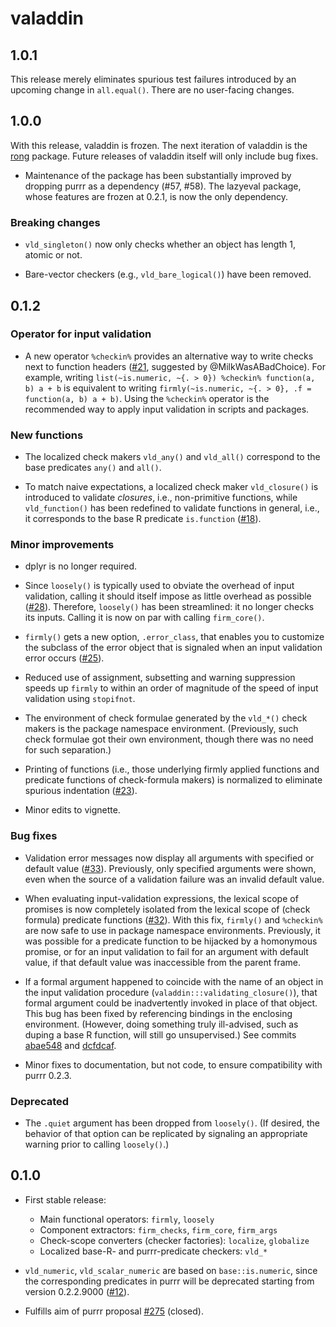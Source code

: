 # valaddin

## 1.0.1

This release merely eliminates spurious test failures introduced by an upcoming
change in `all.equal()`. There are no user-facing changes.

## 1.0.0

With this release, valaddin is frozen. The next iteration of valaddin is the
[rong](https://github.com/egnha/rong) package. Future releases of valaddin
itself will only include bug fixes.

* Maintenance of the package has been substantially improved by dropping purrr
  as a dependency (#57, #58). The lazyeval package, whose features are frozen at
  0.2.1, is now the only dependency.

### Breaking changes

* `vld_singleton()` now only checks whether an object has length 1, atomic or not.

* Bare-vector checkers (e.g., `vld_bare_logical()`) have been removed.

## 0.1.2

### Operator for input validation

* A new operator `%checkin%` provides an alternative way to write checks next to
  function headers ([#21](https://github.com/egnha/valaddin/issues/21),
  suggested by @MilkWasABadChoice). For example, writing
  `list(~is.numeric, ~{. > 0}) %checkin% function(a, b) a + b` is equivalent to
  writing `firmly(~is.numeric, ~{. > 0}, .f = function(a, b) a + b)`. Using the
  `%checkin%` operator is the recommended way to apply input validation in
  scripts and packages.
  
### New functions

* The localized check makers `vld_any()` and `vld_all()` correspond to the base
  predicates `any()` and `all()`.

* To match naive expectations, a localized check maker `vld_closure()` is
  introduced to validate _closures_, i.e., non-primitive functions, while 
  `vld_function()` has been redefined to validate functions in general, i.e., it
  corresponds to the base R predicate `is.function` 
  ([#18](https://github.com/egnha/valaddin/issues/18)).
  
### Minor improvements

* dplyr is no longer required.

* Since `loosely()` is typically used to obviate the overhead of input 
  validation, calling it should itself impose as little overhead as possible
  ([#28](https://github.com/egnha/valaddin/issues/28)). Therefore, `loosely()`
  has been streamlined: it no longer checks its inputs. Calling it is now on par
  with calling `firm_core()`.
  
* `firmly()` gets a new option, `.error_class`, that enables you to customize
  the subclass of the error object that is signaled when an input validation
  error occurs ([#25](https://github.com/egnha/valaddin/issues/25)).

* Reduced use of assignment, subsetting and warning suppression speeds up 
  `firmly` to within an order of magnitude of the speed of input validation
  using `stopifnot`.

* The environment of check formulae generated by the `vld_*()` check makers is
  the package namespace environment. (Previously, such check formulae got their
  own environment, though there was no need for such separation.)
  
* Printing of functions (i.e., those underlying firmly applied functions and 
  predicate functions of check-formula makers) is normalized to eliminate
  spurious indentation ([#23](https://github.com/egnha/valaddin/issues/23)).

* Minor edits to vignette.

### Bug fixes

* Validation error messages now display all arguments with specified or default
  value ([#33](https://github.com/egnha/valaddin/issues/33)). Previously, only
  specified arguments were shown, even when the source of a validation failure
  was an invalid default value.

* When evaluating input-validation expressions, the lexical scope of promises is
  now completely isolated from the lexical scope of (check formula) predicate
  functions ([#32](https://github.com/egnha/valaddin/issues/32)). With this fix,
  `firmly()` and `%checkin%` are now safe to use in package namespace 
  environments. Previously, it was possible for a predicate function to be
  hijacked by a homonymous promise, or for an input validation to fail for an
  argument with default value, if that default value was inaccessible from the
  parent frame.
  
* If a formal argument happened to coincide with the name of an object 
  in the input validation procedure (`valaddin:::validating_closure()`), that 
  formal argument could be inadvertently invoked in place of that object. This 
  bug has been fixed by referencing bindings in the enclosing environment. 
  (However, doing something truly ill-advised, such as duping a base R function,
  will still go unsupervised.) See commits 
  [abae548](https://github.com/egnha/valaddin/commit/abae5480392a6fbf81b6faafcfd097dd6a936829)
  and 
  [dcfdcaf](https://github.com/egnha/valaddin/commit/dcfdcaf24966007794949f66e5108030d17f520f).
  
* Minor fixes to documentation, but not code, to ensure compatibility with purrr
  0.2.3.

### Deprecated

* The `.quiet` argument has been dropped from `loosely()`. (If desired, the
  behavior of that option can be replicated by signaling an appropriate warning 
  prior to calling `loosely()`.)

## 0.1.0

* First stable release:
    + Main functional operators: `firmly`, `loosely`
    + Component extractors: `firm_checks`, `firm_core`, `firm_args`
    + Check-scope converters (checker factories): `localize`, `globalize`
    + Localized base-R- and purrr-predicate checkers: `vld_*`
    
* `vld_numeric`, `vld_scalar_numeric` are based on `base::is.numeric`, since the
  corresponding predicates in purrr will be deprecated starting from version 
  0.2.2.9000 ([#12](https://github.com/egnha/valaddin/issues/12)).

* Fulfills aim of purrr proposal 
  [#275](https://github.com/tidyverse/purrr/issues/275) (closed).
